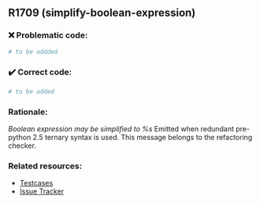 ## R1709 (simplify-boolean-expression)

### :x: Problematic code:

```python
# to be addded
```

### :heavy_check_mark: Correct code:

```python
# to be added
```

### Rationale:

 *Boolean expression may be simplified to %s*
  Emitted when redundant pre-python 2.5 ternary syntax is used. This message
  belongs to the refactoring checker.



### Related resources:

- [Testcases](#)
- [Issue Tracker](https://github.com/PyCQA/pylint/issues?q=is%3Aissue+%22simplify-boolean-expression%22+OR+%22R1709%22)
